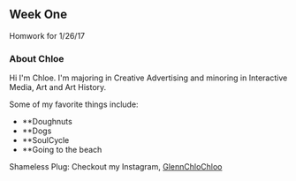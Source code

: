 ## Week One

Homwork for 1/26/17

### About Chloe

Hi I'm Chloe. I'm majoring in Creative Advertising and minoring in Interactive Media, Art and Art History. 

Some of my favorite things include:
* **Doughnuts
* **Dogs
* **SoulCycle
* **Going to the beach

Shameless Plug: Checkout my Instagram, [GlennChloChloo](https://www.instagram.com/glennchlochloo/)
